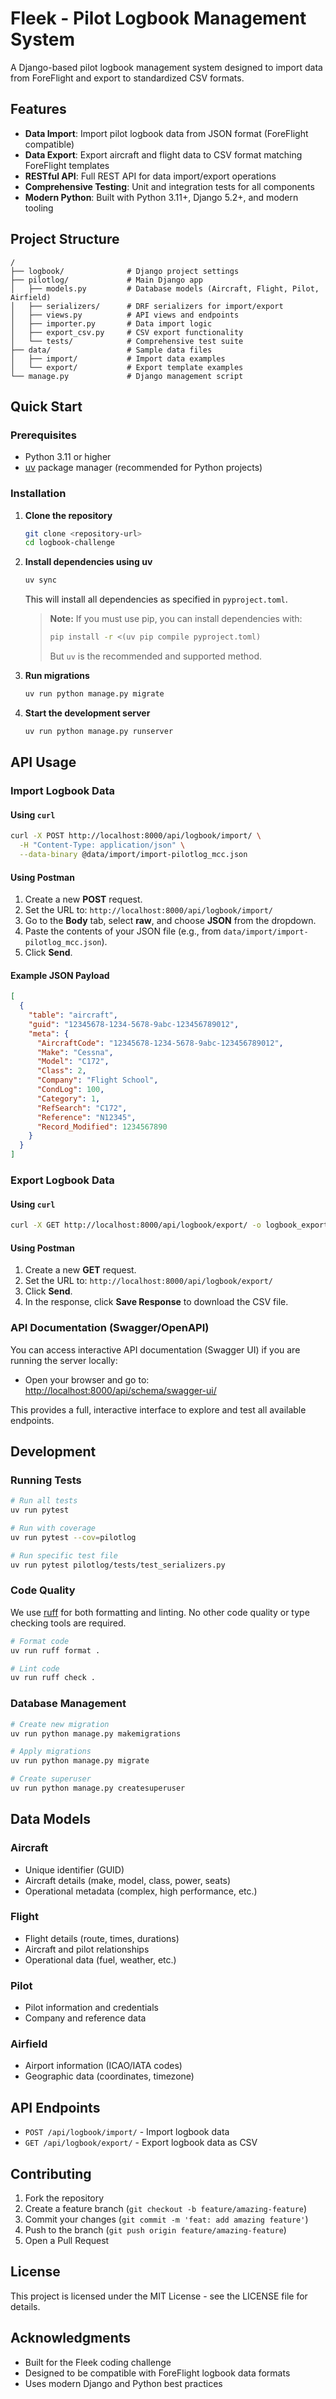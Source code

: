 # Fleek - Pilot Logbook Management System

A Django-based pilot logbook management system designed to import data from ForeFlight and export to standardized CSV formats.

## Features

- **Data Import**: Import pilot logbook data from JSON format (ForeFlight compatible)
- **Data Export**: Export aircraft and flight data to CSV format matching ForeFlight templates
- **RESTful API**: Full REST API for data import/export operations
- **Comprehensive Testing**: Unit and integration tests for all components
- **Modern Python**: Built with Python 3.11+, Django 5.2+, and modern tooling

## Project Structure

```
/
├── logbook/              # Django project settings
├── pilotlog/             # Main Django app
│   ├── models.py         # Database models (Aircraft, Flight, Pilot, Airfield)
│   ├── serializers/      # DRF serializers for import/export
│   ├── views.py          # API views and endpoints
│   ├── importer.py       # Data import logic
│   ├── export_csv.py     # CSV export functionality
│   └── tests/            # Comprehensive test suite
├── data/                 # Sample data files
│   ├── import/           # Import data examples
│   └── export/           # Export template examples
└── manage.py             # Django management script
```

## Quick Start

### Prerequisites

- Python 3.11 or higher
- [uv](https://github.com/astral-sh/uv) package manager (recommended for Python projects)

### Installation

1. **Clone the repository**
   ```bash
   git clone <repository-url>
   cd logbook-challenge
   ```

2. **Install dependencies using uv**
   ```bash
   uv sync
   ```
   This will install all dependencies as specified in `pyproject.toml`.

   > **Note:** If you must use pip, you can install dependencies with:
   > ```bash
   > pip install -r <(uv pip compile pyproject.toml)
   > ```
   > But `uv` is the recommended and supported method.

3. **Run migrations**
   ```bash
   uv run python manage.py migrate
   ```

4. **Start the development server**
   ```bash
   uv run python manage.py runserver
   ```

## API Usage

### Import Logbook Data

#### Using `curl`

```bash
curl -X POST http://localhost:8000/api/logbook/import/ \
  -H "Content-Type: application/json" \
  --data-binary @data/import/import-pilotlog_mcc.json
```

#### Using Postman

1. Create a new **POST** request.
2. Set the URL to: `http://localhost:8000/api/logbook/import/`
3. Go to the **Body** tab, select **raw**, and choose **JSON** from the dropdown.
4. Paste the contents of your JSON file (e.g., from `data/import/import-pilotlog_mcc.json`).
5. Click **Send**.

#### Example JSON Payload

```json
[
  {
    "table": "aircraft",
    "guid": "12345678-1234-5678-9abc-123456789012",
    "meta": {
      "AircraftCode": "12345678-1234-5678-9abc-123456789012",
      "Make": "Cessna",
      "Model": "C172",
      "Class": 2,
      "Company": "Flight School",
      "CondLog": 100,
      "Category": 1,
      "RefSearch": "C172",
      "Reference": "N12345",
      "Record_Modified": 1234567890
    }
  }
]
```

### Export Logbook Data

#### Using `curl`

```bash
curl -X GET http://localhost:8000/api/logbook/export/ -o logbook_export.csv
```

#### Using Postman

1. Create a new **GET** request.
2. Set the URL to: `http://localhost:8000/api/logbook/export/`
3. Click **Send**.
4. In the response, click **Save Response** to download the CSV file.

### API Documentation (Swagger/OpenAPI)

You can access interactive API documentation (Swagger UI) if you are running the server locally:

- Open your browser and go to: [http://localhost:8000/api/schema/swagger-ui/](http://localhost:8000/api/schema/swagger-ui/)

This provides a full, interactive interface to explore and test all available endpoints.

## Development

### Running Tests

```bash
# Run all tests
uv run pytest

# Run with coverage
uv run pytest --cov=pilotlog

# Run specific test file
uv run pytest pilotlog/tests/test_serializers.py
```

### Code Quality

We use [ruff](https://docs.astral.sh/ruff/) for both formatting and linting. No other code quality or type checking tools are required.

```bash
# Format code
uv run ruff format .

# Lint code
uv run ruff check .
```

### Database Management

```bash
# Create new migration
uv run python manage.py makemigrations

# Apply migrations
uv run python manage.py migrate

# Create superuser
uv run python manage.py createsuperuser
```

## Data Models

### Aircraft
- Unique identifier (GUID)
- Aircraft details (make, model, class, power, seats)
- Operational metadata (complex, high performance, etc.)

### Flight
- Flight details (route, times, durations)
- Aircraft and pilot relationships
- Operational data (fuel, weather, etc.)

### Pilot
- Pilot information and credentials
- Company and reference data

### Airfield
- Airport information (ICAO/IATA codes)
- Geographic data (coordinates, timezone)

## API Endpoints

- `POST /api/logbook/import/` - Import logbook data
- `GET /api/logbook/export/` - Export logbook data as CSV

## Contributing

1. Fork the repository
2. Create a feature branch (`git checkout -b feature/amazing-feature`)
3. Commit your changes (`git commit -m 'feat: add amazing feature'`)
4. Push to the branch (`git push origin feature/amazing-feature`)
5. Open a Pull Request

## License

This project is licensed under the MIT License - see the LICENSE file for details.

## Acknowledgments

- Built for the Fleek coding challenge
- Designed to be compatible with ForeFlight logbook data formats
- Uses modern Django and Python best practices
